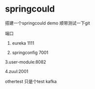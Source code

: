 # springcould

搭建一个springcould demo 顺带测试一下git

端口

1. eureka 1111

2. springconfig 7001

3.user-module:8082

4.zuul:2001

othertest 只是个test
kafka

